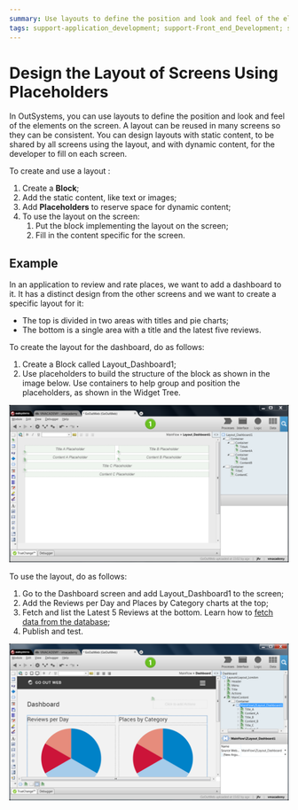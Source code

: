 ```yaml
---
summary: Use layouts to define the position and look and feel of the elements on the screen. A layout can be reused in many screens so they can be consistent.
tags: support-application_development; support-Front_end_Development; support-Front_end_Development-featured; support-webapps
---
```


# Design the Layout of Screens Using Placeholders

In OutSystems, you can use layouts to define the position and look and feel of
the elements on the screen. A layout can be reused in many screens so they can
be consistent. You can design layouts with static content, to be shared by all
screens using the layout, and with dynamic content, for the developer to fill
on each screen.

To create and use a layout  :

1. Create a **Block**; 
2. Add the static content, like text or images; 
3. Add **Placeholders** to reserve space for dynamic content; 
4. To use the layout on the screen: 
    1. Put the block implementing the layout on the screen; 
    2. Fill in the content specific for the screen. 

## Example

In an application to review and rate places, we want to add a dashboard to it. It has a distinct design from the other screens and we want to create a specific layout for it:

* The top is divided in two areas with titles and pie charts; 
* The bottom is a single area with a title and the latest five reviews. 

To create the layout for the dashboard, do as follows:

1. Create a Block called Layout_Dashboard1; 
2. Use placeholders to build the structure of the block as shown in the image below. Use containers to help group and position the placeholders, as shown in the Widget Tree. 

![](images/design-screens-layout-1.png)

To use the layout, do as follows:

1. Go to the Dashboard screen and add Layout_Dashboard1 to the screen; 
2. Add the Reviews per Day and Places by Category charts at the top; 
3. Fetch and list the Latest 5 Reviews at the bottom. Learn how to [fetch data from the database](<../../data/query/fetch-display.md>); 
4. Publish and test. 

![](images/design-screens-layout-2.png)

